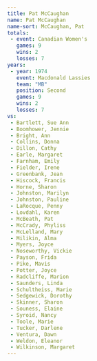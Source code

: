 ```yaml
---
title: Pat McCaughan
name: Pat McCaughan
name-sort: McCaughan, Pat
totals:
 - event: Canadian Women's
   games: 9
   wins: 2
   losses: 7
years:
 - year: 1974
   event: Macdonald Lassies
   team: "MB"
   position: Second
   games: 9
   wins: 2
   losses: 7
vs:
 - Bartlett, Sue Ann
 - Boomhower, Jennie
 - Bright, Ann
 - Collins, Donna
 - Dillon, Cathy
 - Earle, Margaret
 - Farnham, Emily
 - Fielder, Irene
 - Greenbank, Jean
 - Hiscock, Francis
 - Horne, Sharon
 - Johnston, Marilyn
 - Johnston, Pauline
 - LaRocque, Penny
 - Lovdahl, Karen
 - McBeath, Pat
 - McCrady, Phyliss
 - McLelland, Mary
 - Milikin, Alma
 - Myers, Joyce
 - Noseworthy, Vickie
 - Payson, Frida
 - Pike, Mavis
 - Potter, Joyce
 - Radcliffe, Marion
 - Saunders, Linda
 - Schultheiss, Marie
 - Sedgewick, Dorothy
 - Skinner, Sharon
 - Souness, Elaine
 - Syroid, Nancy
 - Toole, Marie
 - Tucker, Darlene
 - Ventura, Dawn
 - Weldon, Eleanor
 - Wilkinson, Margaret
---
```

